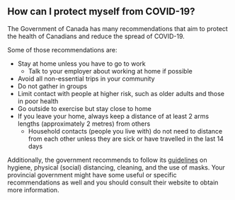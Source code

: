 ## How can I protect myself from COVID-19?

The Government of Canada has many recommendations that aim to protect the health of Canadians and reduce the spread of COVID-19.

Some of those recommendations are:

- Stay at home unless you have to go to work
  - Talk to your employer about working at home if possible
- Avoid all non-essential trips in your community
- Do not gather in groups
- Limit contact with people at higher risk, such as older adults and those in poor health
- Go outside to exercise but stay close to home
- If you leave your home, always keep a distance of at least 2 arms lengths (approximately 2 metres) from others
  - Household contacts (people you live with) do not need to distance from each other unless they are sick or have travelled in the last 14 days

Additionally, the government recommends to follow its [guidelines](https://www.canada.ca/en/public-health/services/diseases/2019-novel-coronavirus-infection/prevention-risks.html) on hygiene, physical (social) distancing, cleaning, and the use of masks. Your provincial government might have some useful or specific recommendations as well and you should consult their website to obtain more information.
